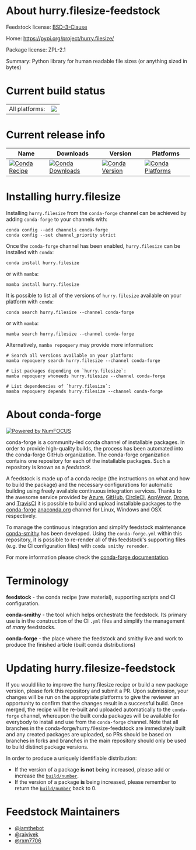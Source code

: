 About hurry.filesize-feedstock
==============================

Feedstock license: [BSD-3-Clause](https://github.com/conda-forge/hurry.filesize-feedstock/blob/main/LICENSE.txt)

Home: https://pypi.org/project/hurry.filesize/

Package license: ZPL-2.1

Summary: Python library for human readable file sizes (or anything sized in bytes)

Current build status
====================


<table><tr><td>All platforms:</td>
    <td>
      <a href="https://dev.azure.com/conda-forge/feedstock-builds/_build/latest?definitionId=9239&branchName=main">
        <img src="https://dev.azure.com/conda-forge/feedstock-builds/_apis/build/status/hurry.filesize-feedstock?branchName=main">
      </a>
    </td>
  </tr>
</table>

Current release info
====================

| Name | Downloads | Version | Platforms |
| --- | --- | --- | --- |
| [![Conda Recipe](https://img.shields.io/badge/recipe-hurry.filesize-green.svg)](https://anaconda.org/conda-forge/hurry.filesize) | [![Conda Downloads](https://img.shields.io/conda/dn/conda-forge/hurry.filesize.svg)](https://anaconda.org/conda-forge/hurry.filesize) | [![Conda Version](https://img.shields.io/conda/vn/conda-forge/hurry.filesize.svg)](https://anaconda.org/conda-forge/hurry.filesize) | [![Conda Platforms](https://img.shields.io/conda/pn/conda-forge/hurry.filesize.svg)](https://anaconda.org/conda-forge/hurry.filesize) |

Installing hurry.filesize
=========================

Installing `hurry.filesize` from the `conda-forge` channel can be achieved by adding `conda-forge` to your channels with:

```
conda config --add channels conda-forge
conda config --set channel_priority strict
```

Once the `conda-forge` channel has been enabled, `hurry.filesize` can be installed with `conda`:

```
conda install hurry.filesize
```

or with `mamba`:

```
mamba install hurry.filesize
```

It is possible to list all of the versions of `hurry.filesize` available on your platform with `conda`:

```
conda search hurry.filesize --channel conda-forge
```

or with `mamba`:

```
mamba search hurry.filesize --channel conda-forge
```

Alternatively, `mamba repoquery` may provide more information:

```
# Search all versions available on your platform:
mamba repoquery search hurry.filesize --channel conda-forge

# List packages depending on `hurry.filesize`:
mamba repoquery whoneeds hurry.filesize --channel conda-forge

# List dependencies of `hurry.filesize`:
mamba repoquery depends hurry.filesize --channel conda-forge
```


About conda-forge
=================

[![Powered by
NumFOCUS](https://img.shields.io/badge/powered%20by-NumFOCUS-orange.svg?style=flat&colorA=E1523D&colorB=007D8A)](https://numfocus.org)

conda-forge is a community-led conda channel of installable packages.
In order to provide high-quality builds, the process has been automated into the
conda-forge GitHub organization. The conda-forge organization contains one repository
for each of the installable packages. Such a repository is known as a *feedstock*.

A feedstock is made up of a conda recipe (the instructions on what and how to build
the package) and the necessary configurations for automatic building using freely
available continuous integration services. Thanks to the awesome service provided by
[Azure](https://azure.microsoft.com/en-us/services/devops/), [GitHub](https://github.com/),
[CircleCI](https://circleci.com/), [AppVeyor](https://www.appveyor.com/),
[Drone](https://cloud.drone.io/welcome), and [TravisCI](https://travis-ci.com/)
it is possible to build and upload installable packages to the
[conda-forge](https://anaconda.org/conda-forge) [anaconda.org](https://anaconda.org/)
channel for Linux, Windows and OSX respectively.

To manage the continuous integration and simplify feedstock maintenance
[conda-smithy](https://github.com/conda-forge/conda-smithy) has been developed.
Using the ``conda-forge.yml`` within this repository, it is possible to re-render all of
this feedstock's supporting files (e.g. the CI configuration files) with ``conda smithy rerender``.

For more information please check the [conda-forge documentation](https://conda-forge.org/docs/).

Terminology
===========

**feedstock** - the conda recipe (raw material), supporting scripts and CI configuration.

**conda-smithy** - the tool which helps orchestrate the feedstock.
                   Its primary use is in the construction of the CI ``.yml`` files
                   and simplify the management of *many* feedstocks.

**conda-forge** - the place where the feedstock and smithy live and work to
                  produce the finished article (built conda distributions)


Updating hurry.filesize-feedstock
=================================

If you would like to improve the hurry.filesize recipe or build a new
package version, please fork this repository and submit a PR. Upon submission,
your changes will be run on the appropriate platforms to give the reviewer an
opportunity to confirm that the changes result in a successful build. Once
merged, the recipe will be re-built and uploaded automatically to the
`conda-forge` channel, whereupon the built conda packages will be available for
everybody to install and use from the `conda-forge` channel.
Note that all branches in the conda-forge/hurry.filesize-feedstock are
immediately built and any created packages are uploaded, so PRs should be based
on branches in forks and branches in the main repository should only be used to
build distinct package versions.

In order to produce a uniquely identifiable distribution:
 * If the version of a package **is not** being increased, please add or increase
   the [``build/number``](https://docs.conda.io/projects/conda-build/en/latest/resources/define-metadata.html#build-number-and-string).
 * If the version of a package **is** being increased, please remember to return
   the [``build/number``](https://docs.conda.io/projects/conda-build/en/latest/resources/define-metadata.html#build-number-and-string)
   back to 0.

Feedstock Maintainers
=====================

* [@iamthebot](https://github.com/iamthebot/)
* [@raivivek](https://github.com/raivivek/)
* [@rxm7706](https://github.com/rxm7706/)

